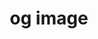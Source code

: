 ---
layout: generate-image
permalink: /generate-image/og
image_type: og
title: og image
search: false
sitemap: false
---